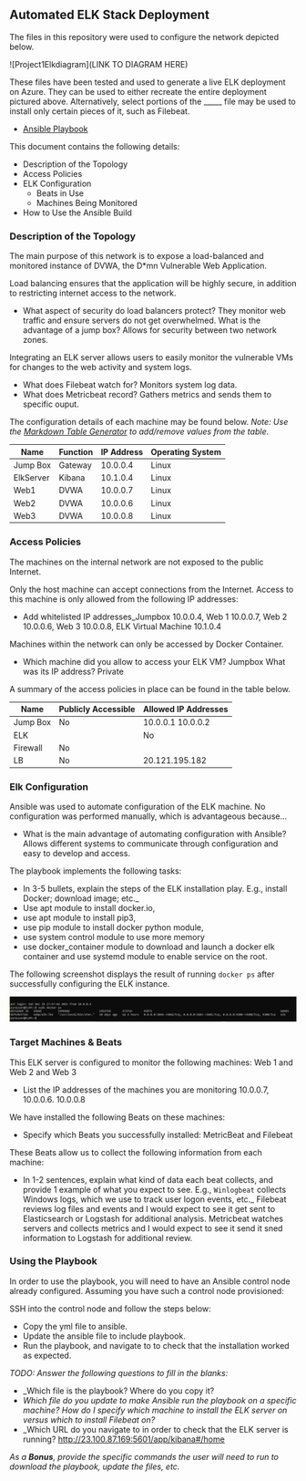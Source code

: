 ## Automated ELK Stack Deployment

The files in this repository were used to configure the network depicted below.

![Project1Elkdiagram](LINK TO DIAGRAM HERE)

These files have been tested and used to generate a live ELK deployment on Azure. They can be used to either recreate the entire deployment pictured above. Alternatively, select portions of the _____ file may be used to install only certain pieces of it, such as Filebeat.

  - [Ansible Playbook](https://github.com/LundJim/Project1/tree/main/Ansible)

This document contains the following details:
- Description of the Topology
- Access Policies
- ELK Configuration
  - Beats in Use
  - Machines Being Monitored
- How to Use the Ansible Build


### Description of the Topology

The main purpose of this network is to expose a load-balanced and monitored instance of DVWA, the D*mn Vulnerable Web Application.

Load balancing ensures that the application will be highly secure, in addition to restricting internet access to the network.
- What aspect of security do load balancers protect? They monitor web traffic and ensure servers do not get overwhelmed. What is the advantage of a jump box? Allows for security between two network zones.

Integrating an ELK server allows users to easily monitor the vulnerable VMs for changes to the web activity and system logs.
- What does Filebeat watch for? Monitors system log data.
- What does Metricbeat record?  Gathers metrics and sends them to specific ouput.

The configuration details of each machine may be found below.
_Note: Use the [Markdown Table Generator](http://www.tablesgenerator.com/markdown_tables) to add/remove values from the table_.

| Name     | Function | IP Address | Operating System |
|----------|----------|------------|------------------|
| Jump Box | Gateway  | 10.0.0.4   | Linux            |
| ElkServer| Kibana   | 10.1.0.4   | Linux            |
| Web1     | DVWA     | 10.0.0.7   | Linux            |
| Web2     | DVWA     | 10.0.0.6   | Linux            |
| Web3     | DVWA     | 10.0.0.8   | Linux            |
 
### Access Policies

The machines on the internal network are not exposed to the public Internet. 

Only the host machine can accept connections from the Internet. Access to this machine is only allowed from the following IP addresses:
- Add whitelisted IP addresses_Jumpbox 10.0.0.4, Web 1 10.0.0.7, Web 2 10.0.0.6, Web 3 10.0.0.8, ELK Virtual Machine 10.1.0.4 

Machines within the network can only be accessed by Docker Container.
- Which machine did you allow to access your ELK VM? Jumpbox What was its IP address? Private 

A summary of the access policies in place can be found in the table below.

| Name     | Publicly Accessible | Allowed IP Addresses |
|----------|---------------------|----------------------|
| Jump Box | No                  | 10.0.0.1 10.0.0.2    |
| ELK|     | No                  | 10.1.0.4 10.0.0.191  |
| Firewall | No                  |                      |
| LB       | No                  | 20.121.195.182                     | 
### Elk Configuration

Ansible was used to automate configuration of the ELK machine. No configuration was performed manually, which is advantageous because...
- What is the main advantage of automating configuration with Ansible? Allows different systems to communicate through configuration and easy to develop and access.

The playbook implements the following tasks:
-  In 3-5 bullets, explain the steps of the ELK installation play. E.g., install Docker; download image; etc._
-  Use apt module to install docker.io, 
-  use apt module to install pip3,
-  use pip module to install docker python module,
-  use system control module to use more memory
-  use docker_container module to download and launch a docker elk container and use systemd module to enable service on the root.

The following screenshot displays the result of running `docker ps` after successfully configuring the ELK instance.

![dockerpsoutput](https://raw.githubusercontent.com/LundJim/Project1/main/Dockerpsoutput.PNG)


### Target Machines & Beats
This ELK server is configured to monitor the following machines: Web 1 and Web 2 and Web 3
- List the IP addresses of the machines you are monitoring 10.0.0.7, 10.0.0.6. 10.0.0.8

We have installed the following Beats on these machines:
- Specify which Beats you successfully installed: MetricBeat and Filebeat

These Beats allow us to collect the following information from each machine:
- In 1-2 sentences, explain what kind of data each beat collects, and provide 1 example of what you expect to see. E.g., `Winlogbeat` collects Windows logs, which we use to track user logon events, etc._
Filebeat reviews log files and events and I would expect to see it get sent to Elasticsearch or Logstash for additional analysis. Metricbeat watches servers and collects metrics and I would expect to see it send it sned information to Logstash for additional review.

### Using the Playbook
In order to use the playbook, you will need to have an Ansible control node already configured. Assuming you have such a control node provisioned: 

SSH into the control node and follow the steps below:
- Copy the yml file to ansible.
- Update the ansible file to include playbook.
- Run the playbook, and navigate to to check that the installation worked as expected.

_TODO: Answer the following questions to fill in the blanks:_
- _Which file is the playbook? Where do you copy it?
- _Which file do you update to make Ansible run the playbook on a specific machine? How do I specify which machine to install the ELK server on versus which to install Filebeat on?_
- _Which URL do you navigate to in order to check that the ELK server is running? http://23.100.87.169:5601/app/kibana#/home

_As a **Bonus**, provide the specific commands the user will need to run to download the playbook, update the files, etc._